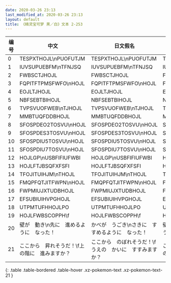 ```yaml
---
date: 2020-03-26 23:13
last_modified_at: 2020-03-26 23:13
layout: default
title: 《精灵宝可梦 黑／白》文本 2-253
---
```

| 编号 | 中文 | 日文假名 | 日文汉字 |
| ---- | ---- | ---- | --- |
| 0 | TESPXTHOJL\nPUOFUTJM | TESPXTHOJL\nPUOFUTJM | TESPXTHOJL\nPUOFUTJM |
| 1 | IUVSUPUEBFM\nTFNJSQ | IUVSUPUEBFM\nTFNJSQ | IUVSUPUEBFM\nTFNJSQ |
| 2 | FWBSCTJHOJL | FWBSCTJHOJL | FWBSCTJHOJL |
| 3 | FQPITFTPMSFWFO\nHOJL | FQPITFTPMSFWFO\nHOJL | FQPITFTPMSFWFO\nHOJL |
| 4 | EOJLTJHOJL | EOJLTJHOJL | EOJLTJHOJL |
| 5 | NBFSEBTBIHOJL | NBFSEBTBIHOJL | NBFSEBTBIHOJL |
| 6 | TVPSVUOFWEB\nTJHOJL | TVPSVUOFWEB\nTJHOJL | TVPSVUOFWEB\nTJHOJL |
| 7 | MMBTUQFDDBHOJL | MMBTUQFDDBHOJL | MMBTUQFDDBHOJL |
| 8 | SFOSPDEO2TOSVU\nHOJL | SFOSPDEO2TOSVU\nHOJL | SFOSPDEO2TOSVU\nHOJL |
| 9 | SFOSPDES3TOSVU\nHOJL | SFOSPDES3TOSVU\nHOJL | SFOSPDES3TOSVU\nHOJL |
| 10 | SFOSPDIU5TOSVU\nHOJL | SFOSPDIU5TOSVU\nHOJL | SFOSPDIU5TOSVU\nHOJL |
| 11 | SFOSPDIU7TOSVU\nHOJL | SFOSPDIU7TOSVU\nHOJL | SFOSPDIU7TOSVU\nHOJL |
| 12 | HOJLGP\nUSBFIFIUFWBI | HOJLGP\nUSBFIFIUFWBI | HOJLGP\nUSBFIFIUFWBI |
| 13 | HOJLFTJBSQFXFSFI | HOJLFTJBSQFXFSFI | HOJLFTJBSQFXFSFI |
| 14 | TFOJITUIHJM\nTHOJL | TFOJITUIHJM\nTHOJL | TFOJITUIHJM\nTHOJL |
| 15 | FMQPFQTJITFWPN\nHOJL | FMQPFQTJITFWPN\nHOJL | FMQPFQTJITFWPN\nHOJL |
| 16 | FWPMIUJXTUDBHOJL | FWPMIUJXTUDBHOJL | FWPMIUJXTUDBHOJL |
| 17 | EFSUBIUIHVPGHOJL | EFSUBIUIHVPGHOJL | EFSUBIUIHVPGHOJL |
| 18 | UTPMTUFHHOJLPO | UTPMTUFHHOJLPO | UTPMTUFHHOJLPO |
| 19 | HOJLFWBSCOPPH\f | HOJLFWBSCOPPH\f | HOJLFWBSCOPPH\f |
| 20 | 壁が　動き\n先に　進めるように　なった！ | かべが　うごき\nさきに　すすめるように　なった！ | 壁が　動き\n先に　進めるように　なった！ |
| 21 | ここから　昇れそうだ！\f上の階に　進みますか？ | ここから　のぼれそうだ！\fうえの　かいに　すすみますか？ | ここから　昇れそうだ！\f上の階に　進みますか？ |
{: .table .table-bordered .table-hover .xz-pokemon-text .xz-pokemon-text-21 }